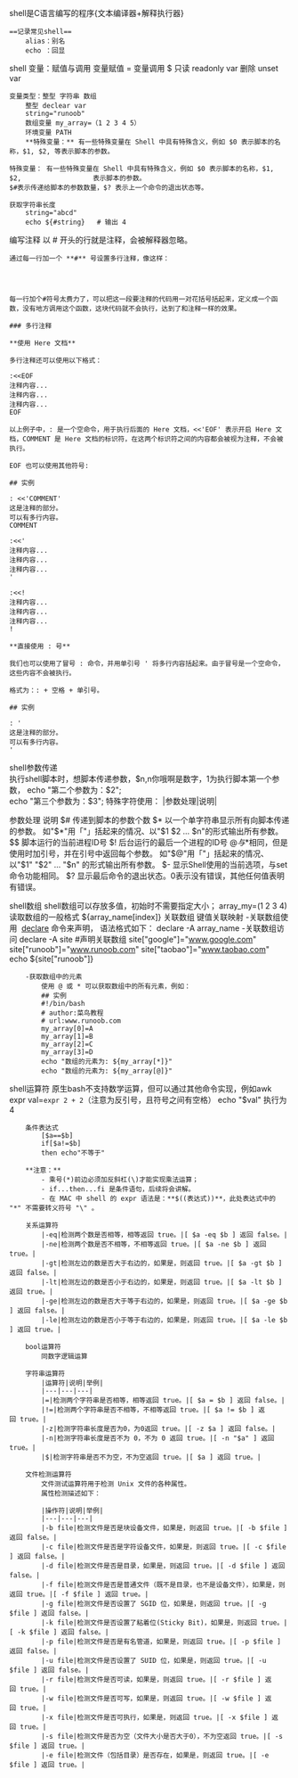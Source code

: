 shell是C语言编写的程序{文本编译器+解释执行器}

	==记录常见shell==
		alias：别名 
		echo ：回显
shell 变量：赋值与调用
	变量赋值 =
	变量调用 $
	只读 readonly var
	删除 unset var

	变量类型：整型 字符串 数组
		整型 declear var
		string="runoob"
		数组变量 my_array=（1 2 3 4 5）
		环境变量 PATH
		**特殊变量：** 有一些特殊变量在 Shell 中具有特殊含义，例如 $0 表示脚本的名称，$1, $2, 等表示脚本的参数。

	特殊变量： 有一些特殊变量在 Shell 中具有特殊含义，例如 $0 表示脚本的名称，$1, $2,                  表示脚本的参数。
	$#表示传递给脚本的参数数量，$? 表示上一个命令的退出状态等。

	获取字符串长度
		string="abcd"
		echo ${#string}   # 输出 4

编写注释
	以 # 开头的行就是注释，会被解释器忽略。

	通过每一行加一个 **#** 号设置多行注释，像这样：
	
	
	
	
	每一行加个#符号太费力了，可以把这一段要注释的代码用一对花括号括起来，定义成一个函数，没有地方调用这个函数，这块代码就不会执行，达到了和注释一样的效果。
	
	### 多行注释
	
	**使用 Here 文档**
	
	多行注释还可以使用以下格式：
	
	:<<EOF  
	注释内容...  
	注释内容...  
	注释内容...  
	EOF  
	
	以上例子中，: 是一个空命令，用于执行后面的 Here 文档，<<'EOF' 表示开启 Here 文档，COMMENT 是 Here 文档的标识符，在这两个标识符之间的内容都会被视为注释，不会被执行。
	
	EOF 也可以使用其他符号:
	
	## 实例
	
	: <<'COMMENT'  
	这是注释的部分。  
	可以有多行内容。  
	COMMENT  
	  
	:<<'  
	注释内容...  
	注释内容...  
	注释内容...  
	'  
	  
	:<<!  
	注释内容...  
	注释内容...  
	注释内容...  
	!  
	
	**直接使用 : 号**
	
	我们也可以使用了冒号 : 命令，并用单引号 ' 将多行内容括起来。由于冒号是一个空命令，这些内容不会被执行。
	
	格式为：: + 空格 + 单引号。
	
	## 实例
	
	: '  
	这是注释的部分。  
	可以有多行内容。  
	'


shell参数传递  
	执行shell脚本时，想脚本传递参数，$n,n你哦啊是数字，1为执行脚本第一个参数，
		echo "第二个参数为：$2";  
		echo "第三个参数为：$3";
特殊字符使用：
|参数处理|说明|
	
参数处理	说明
$#	传递到脚本的参数个数
$*	以一个单字符串显示所有向脚本传递的参数。
如"$*"用「"」括起来的情况、以"$1 $2 … $n"的形式输出所有参数。
$$	脚本运行的当前进程ID号
$!	后台运行的最后一个进程的ID号
$@	与$*相同，但是使用时加引号，并在引号中返回每个参数。
如"$@"用「"」括起来的情况、以"$1" "$2" … "$n" 的形式输出所有参数。
$-	显示Shell使用的当前选项，与set命令功能相同。
$?	显示最后命令的退出状态。0表示没有错误，其他任何值表明有错误。


shell数组
	shell数组可以存放多值，初始时不需要指定大小；
	array_my=(1 2 3 4)
	读取数组的一般格式 
		${array_name[index]}
	关联数组
		键值关联映射
		-关联数组使用 
			[declare](https://www.runoob.com/linux/linux-comm-declare.html) 命令来声明，
			语法格式如下：
			declare -A array_name
		-关联数组访问
			declare -A site #声明关联数组
			site["google"]="www.google.com"
			site["runoob"]="www.runoob.com"
			site["taobao"]="www.taobao.com"
			echo ${site["runoob"]}
			
		-获取数组中的元素
			使用 @ 或 * 可以获取数组中的所有元素，例如：
			## 实例
			#!/bin/bash  
			# author:菜鸟教程  
			# url:www.runoob.com    
			my_array[0]=A  
			my_array[1]=B  
			my_array[2]=C  
			my_array[3]=D    
			echo "数组的元素为: ${my_array[*]}"  
			echo "数组的元素为: ${my_array[@]}"

shell运算符
	原生bash不支持数学运算，但可以通过其他命令实现，例如awk expr
		val=`expr 2 + 2`（注意为反引号，且符号之间有空格）
		echo "$val"
		执行为4
		
		条件表达式
			[$a==$b]
			if[$a!=$b]
			then echo"不等于"
			
		**注意：**
			- 乘号(*)前边必须加反斜杠(\)才能实现乘法运算；
			- if...then...fi 是条件语句，后续将会讲解。
			- 在 MAC 中 shell 的 expr 语法是：**$((表达式))**，此处表达式中的 "*" 不需要转义符号 "\" 。
		
		关系运算符
			|-eq|检测两个数是否相等，相等返回 true。|[ $a -eq $b ] 返回 false。|
			|-ne|检测两个数是否不相等，不相等返回 true。|[ $a -ne $b ] 返回 true。|
			|-gt|检测左边的数是否大于右边的，如果是，则返回 true。|[ $a -gt $b ] 返回 false。|
			|-lt|检测左边的数是否小于右边的，如果是，则返回 true。|[ $a -lt $b ] 返回 true。|
			|-ge|检测左边的数是否大于等于右边的，如果是，则返回 true。|[ $a -ge $b ] 返回 false。|
			|-le|检测左边的数是否小于等于右边的，如果是，则返回 true。|[ $a -le $b ] 返回 true。|

		bool运算符
			同数字逻辑运算

		字符串运算符
			|运算符|说明|举例|
			|---|---|---|
			|=|检测两个字符串是否相等，相等返回 true。|[ $a = $b ] 返回 false。|
			|!=|检测两个字符串是否不相等，不相等返回 true。|[ $a != $b ] 返回 true。|
			|-z|检测字符串长度是否为0，为0返回 true。|[ -z $a ] 返回 false。|
			|-n|检测字符串长度是否不为 0，不为 0 返回 true。|[ -n "$a" ] 返回 true。|
			|$|检测字符串是否不为空，不为空返回 true。|[ $a ] 返回 true。|

		文件检测运算符
			文件测试运算符用于检测 Unix 文件的各种属性。
			属性检测描述如下：
			
			|操作符|说明|举例|
			|---|---|---|
			|-b file|检测文件是否是块设备文件，如果是，则返回 true。|[ -b $file ] 返回 false。|
			|-c file|检测文件是否是字符设备文件，如果是，则返回 true。|[ -c $file ] 返回 false。|
			|-d file|检测文件是否是目录，如果是，则返回 true。|[ -d $file ] 返回 false。|
			|-f file|检测文件是否是普通文件（既不是目录，也不是设备文件），如果是，则返回 true。|[ -f $file ] 返回 true。|
			|-g file|检测文件是否设置了 SGID 位，如果是，则返回 true。|[ -g $file ] 返回 false。|
			|-k file|检测文件是否设置了粘着位(Sticky Bit)，如果是，则返回 true。|[ -k $file ] 返回 false。|
			|-p file|检测文件是否是有名管道，如果是，则返回 true。|[ -p $file ] 返回 false。|
			|-u file|检测文件是否设置了 SUID 位，如果是，则返回 true。|[ -u $file ] 返回 false。|
			|-r file|检测文件是否可读，如果是，则返回 true。|[ -r $file ] 返回 true。|
			|-w file|检测文件是否可写，如果是，则返回 true。|[ -w $file ] 返回 true。|
			|-x file|检测文件是否可执行，如果是，则返回 true。|[ -x $file ] 返回 true。|
			|-s file|检测文件是否为空（文件大小是否大于0），不为空返回 true。|[ -s $file ] 返回 true。|
			|-e file|检测文件（包括目录）是否存在，如果是，则返回 true。|[ -e $file ] 返回 true。|